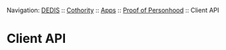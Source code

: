 Navigation: [DEDIS](https://github.com/dedis/doc/README.md) ::
[Cothority](../../README.md) ::
[Apps](../../doc/Apps.md) ::
[Proof of Personhood](../README.md) ::
Client API

# Client API

